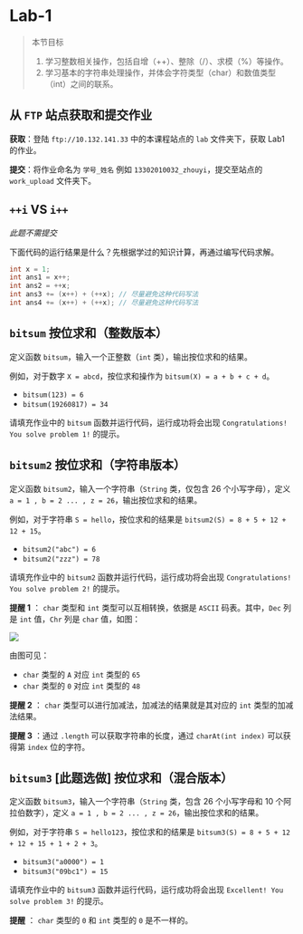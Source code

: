 # Lab-1

> 本节目标
> 
> 1. 学习整数相关操作，包括自增（++）、整除（/）、求模（%）等操作。
> 2. 学习基本的字符串处理操作，并体会字符类型（char）和数值类型（int）之间的联系。
> 

## 从 `FTP` 站点获取和提交作业
**获取**：登陆 `ftp://10.132.141.33` 中的本课程站点的 `lab` 文件夹下，获取 Lab1 的作业。

**提交**：将作业命名为 `学号_姓名` 例如 `13302010032_zhouyi`，提交至站点的 `work_upload` 文件夹下。

## `++i` VS `i++`
*此题不需提交*

下面代码的运行结果是什么？先根据学过的知识计算，再通过编写代码求解。

```java
int x = 1;
int ans1 = x++;
int ans2 = ++x;
int ans3 += (x++) + (++x); // 尽量避免这种代码写法
int ans4 += (x++) + (++x); // 尽量避免这种代码写法
```

## `bitsum` 按位求和（整数版本）

定义函数 `bitsum`，输入一个正整数（`int` 类），输出按位求和的结果。

例如，对于数字 `X = abcd`，按位求和操作为 `bitsum(X) = a + b + c + d`。

- `bitsum(123) = 6`
- `bitsum(19260817) = 34`

请填充作业中的 `bitsum` 函数并运行代码，运行成功将会出现 `Congratulations! You solve problem 1!` 的提示。

## `bitsum2` 按位求和（字符串版本）

定义函数 `bitsum2`，输入一个字符串（`String` 类，仅包含 26 个小写字母），定义 `a = 1 , b = 2 ... , z = 26`，输出按位求和的结果。

例如，对于字符串 `S = hello`，按位求和的结果是 `bitsum2(S) = 8 + 5 + 12 + 12 + 15`。

- `bitsum2("abc") = 6`
- `bitsum2("zzz") = 78`

请填充作业中的 `bitsum2` 函数并运行代码，运行成功将会出现 `Congratulations! You solve problem 2!` 的提示。

**提醒 1** ： `char` 类型和 `int` 类型可以互相转换，依据是 `ASCII` 码表。其中，`Dec` 列是 `int` 值，`Chr` 列是 `char` 值，如图：

![](http://www.asciitable.com/index/asciifull.gif)

由图可见：

- `char` 类型的 `A` 对应 `int` 类型的 `65`
- `char` 类型的 `0` 对应 `int` 类型的 `48` 

**提醒 2** ： `char` 类型可以进行加减法，加减法的结果就是其对应的 `int` 类型的加减法结果。

**提醒 3** ：通过 `.length` 可以获取字符串的长度，通过 `charAt(int index)` 可以获得第 `index` 位的字符。

## `bitsum3` [此题选做] 按位求和（混合版本）

定义函数 `bitsum3`，输入一个字符串（`String` 类，包含 26 个小写字母和 10 个阿拉伯数字），定义 `a = 1 , b = 2 ... , z = 26`，输出按位求和的结果。

例如，对于字符串 `S = hello123`，按位求和的结果是 `bitsum3(S) = 8 + 5 + 12 + 12 + 15 + 1 + 2 + 3`。

- `bitsum3("a0000") = 1`
- `bitsum3("09bc1") = 15`

请填充作业中的 `bitsum3` 函数并运行代码，运行成功将会出现 `Excellent! You solve problem 3!` 的提示。

**提醒** ： `char` 类型的 `0` 和 `int` 类型的 `0` 是不一样的。
